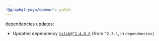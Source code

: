 ```yaml
---
'@graphql-yoga/common': patch
---
```

dependencies updates:
  - Updated dependency [`tslib@^2.4.0` ↗︎](https://www.npmjs.com/package/tslib/v/2.4.0) (from `^2.3.1`, in `dependencies`)
